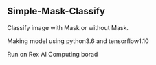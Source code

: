 ## Simple-Mask-Classify
Classify image with Mask or without Mask.  

Making model using python3.6 and tensorflow1.10  

Run on Rex  AI Computing borad

